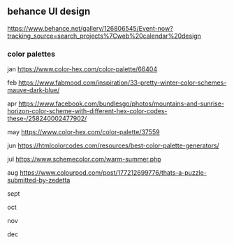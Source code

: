 

## behance UI design
https://www.behance.net/gallery/126806545/Event-now?tracking_source=search_projects%7Cweb%20calendar%20design

### color palettes

jan https://www.color-hex.com/color-palette/66404

feb https://www.fabmood.com/inspiration/33-pretty-winter-color-schemes-mauve-dark-blue/



apr https://www.facebook.com/bundlesgo/photos/mountains-and-sunrise-horizon-color-scheme-with-different-hex-color-codes-these-/258240002477902/

may https://www.color-hex.com/color-palette/37559

jun https://htmlcolorcodes.com/resources/best-color-palette-generators/

jul https://www.schemecolor.com/warm-summer.php

aug https://www.colourpod.com/post/177212699776/thats-a-puzzle-submitted-by-zedetta

sept

oct

nov

dec